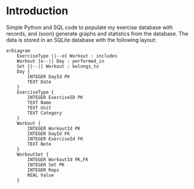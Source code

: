 # Introduction
Simple Python and SQL code to populate my exercise database with records, and (soon) generate graphs and statistics from the database. The data is stored in an SQLite database with the following layout:

```mermaid
erDiagram
    ExerciseType ||--o{ Workout : includes
    Workout }o--|| Day : performed_in
    Set }|--|| Workout : belongs_to
    Day {
        INTEGER DayId PK
        TEXT Date
    }
    ExerciseType {
        INTEGER ExerciseID PK
        TEXT Name
        TEXT Unit
        TEXT Category 
    }
    Workout {
        INTEGER WorkoutId PK
        INTEGER DayId FK
        INTEGER ExerciseId FK
        TEXT Note
    }
    WorkoutSet {
        INTEGER WorkoutId PK,FK
        INTEGER Set PK
        INTEGER Reps 
        REAL Value
    }
```